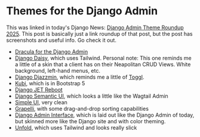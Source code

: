 # Themes for the Django Admin 

This was linked in today's Django News: [Django Admin Theme Roundup 2025](https://www.djangoproject.com/weblog/2025/apr/18/admin-theme-roundup/?utm_campaign=Django%2BNewsletter&utm_medium=email&utm_source=Django_Newsletter_282). This post is basically just a link roundup of that post, but the post has screenshots and useful info. Go check it out. 

- [Dracula for the Django Admin](https://draculatheme.com/django-admin)
- [Django Daisy](https://hypy13.github.io/django-daisy-docs/), which uses Tailwind. Personal note: This one reminds me a little of a skin that a client has on their Neapolitan CRUD Views. White background, left-hand menus, etc.
- [Django Djazzmin](https://django-jazzmin.readthedocs.io/), which reminds me a little of [Toggl](https://track.toggl.com/).
- [Kubi](https://github.com/dengunorg/django-admin-kubi), which is in Bootstrap 5
- [Django JET Reboot](https://django-jet-reboot.readthedocs.io/en/latest/)
- [Django Semantic UI](https://globophobe.github.io/django-semantic-admin/), which looks a little like the Wagtail Admin
- [Simple UI](https://newpanjing.github.io/simpleui_docs/en/), very clean
- [Grapelli](https://grappelliproject.com/), with some drag-and-drop sorting capabilities
- [Django Admin Interface](https://github.com/fabiocaccamo/django-admin-interface), which is laid out like the Django Admin of today, but skinned more like the Django site and with color theming.
- [Unfold](https://unfoldadmin.com/), which uses Tailwind and looks really slick
